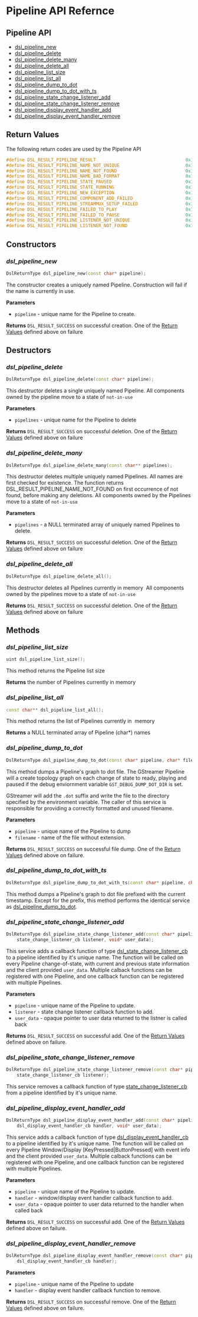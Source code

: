 # Pipeline API Refernce

## Pipeline API
* [dsl_pipeline_new](#dsl_pipeline_new)
* [dsl_pipeline_delete](#dsl_pipeline_delete)
* [dsl_pipeline_delete_many](#dsl_pipeline_delete_many)
* [dsl_pipeline_delete_all](#dsl_pipeline_delete_all)
* [dsl_pipeline_list_size](#dsl_pipeline_list_size)
* [dsl_pipeline_list_all](#dsl_pipeline_list_all)
* [dsl_pipeline_dump_to_dot](#dsl_pipeline_dump_to_dot)
* [dsl_pipeline_dump_to_dot_with_ts](#dsl_pipeline_dump_to_dot_with_ts)
* [dsl_pipeline_state_change_listener_add](#dsl_pipeline_state_change_listener_add)
* [dsl_pipeline_state_change_listener_remove](#dsl_pipeline_state_change_listener_remove)
* [dsl_pipeline_display_event_handler_add](#dsl_pipeline_display_event_handler_add)
* [dsl_pipeline_display_event_handler_remove](#dsl_pipeline_display_event_handler_remove)

## Return Values
The following return codes are used by the Pipeline API
```C++
#define DSL_RESULT_PIPELINE_RESULT                                  0x11000000
#define DSL_RESULT_PIPELINE_NAME_NOT_UNIQUE                         0x11000001
#define DSL_RESULT_PIPELINE_NAME_NOT_FOUND                          0x11000010
#define DSL_RESULT_PIPELINE_NAME_BAD_FORMAT                         0x11000011
#define DSL_RESULT_PIPELINE_STATE_PAUSED                            0x11000100
#define DSL_RESULT_PIPELINE_STATE_RUNNING                           0x11000101
#define DSL_RESULT_PIPELINE_NEW_EXCEPTION                           0x11000110
#define DSL_RESULT_PIPELINE_COMPONENT_ADD_FAILED                    0x11000111
#define DSL_RESULT_PIPELINE_STREAMMUX_SETUP_FAILED                  0x11001000
#define DSL_RESULT_PIPELINE_FAILED_TO_PLAY                          0x11001001
#define DSL_RESULT_PIPELINE_FAILED_TO_PAUSE                         0x11001010
#define DSL_RESULT_PIPELINE_LISTENER_NOT_UNIQUE                     0x11001011
#define DSL_RESULT_PIPELINE_LISTENER_NOT_FOUND                      0x11001100
```

## Constructors
### *dsl_pipeline_new*
```C++
DslReturnType dsl_pipeline_new(const char* pipeline);
```
The constructor creates a uniquely named Pipeline. Construction will fail
if the name is currently in use.

**Parameters**
* `pipeline` - unique name for the Pipeline to create.

**Returns**
`DSL_RESULT_SUCCESS` on successful creation. One of the [Return Values](#return-values) defined above on failure

## Destructors
### *dsl_pipeline_delete*
```C++
DslReturnType dsl_pipeline_delete(const char* pipeline);
```
This destructor deletes a single uniquely named Pipeline. 
All components owned by the pipeline move to a state of `not-in-use`

**Parameters**
* `pipelines` - unique name for the Pipeline to delete

**Returns**
`DSL_RESULT_SUCCESS` on successful deletion. One of the [Return Values](#return-values) defined above on failure

### *dsl_pipeline_delete_many*
```C++
DslReturnType dsl_pipeline_delete_many(const char** pipelines);
```
This destructor deletes multiple uniquely named Pipelines. All names are first checked for existence. 
The function returns DSL_RESULT_PIPELINE_NAME_NOT_FOUND on first occurrence of not found, before making any deletions. 
All components owned by the Pipelines move to a state of `not-in-use`

**Parameters**
* `pipelines` - a NULL terminated array of uniquely named Pipelines to delete.

**Returns**
`DSL_RESULT_SUCCESS` on successful deletion. One of the [Return Values](#return-values) defined above on failure

### *dsl_pipeline_delete_all*
```C++
DslReturnType dsl_pipeline_delete_all();
```
This destructor deletes all Pipelines currently in memory  All components owned by the pipelines move to a state of `not-in-use`

**Returns**
`DSL_RESULT_SUCCESS` on successful deletion. One of the [Return Values](#return-values) defined above on failure

## Methods
### *dsl_pipeline_list_size*
```C++
uint dsl_pipeline_list_size();
```
This method returns the Pipeline list size

**Returns** the number of Pipelines currently in memory

### *dsl_pipeline_list_all*
```C++
const char** dsl_pipeline_list_all();
```
This method returns the list of Pipelines currently in  memory

**Returns** a NULL terminated array of Pipeline (char*) names

### *dsl_pipeline_dump_to_dot*
```C++
DslReturnType dsl_pipeline_dump_to_dot(const char* pipeline, char* filename);
```
This method dumps a Pipeline's graph to dot file. The GStreamer Pipeline will a create 
topology graph on each change of state to ready, playing and paused if the debug 
enviornment variable `GST_DEBUG_DUMP_DOT_DIR` is set.

GStreamer will add the `.dot` suffix and write the file to the directory specified by
the environment variable. The caller of this service is responsible for providing a 
correctly formatted and unused filename. 

**Parameters**
* `pipeline` - unique name of the Pipeline to dump
* `filename` - name of the file without extension.

**Returns**  `DSL_RESULT_SUCCESS` on successful file dump. One of the [Return Values](#return-values) defined above on failure.

### *dsl_pipeline_dump_to_dot_with_ts*
```C++
DslReturnType dsl_pipeline_dump_to_dot_with_ts(const char* pipeline, char* filename);
```
This method dumps a Pipeline's graph to dot file prefixed with the current timestamp. 
Except for the prefix, this method performs the identical service as 
[dsl_pipeline_dump_to_dot](#dsl_pipeline_dump_to_dot).

### *dsl_pipeline_state_change_listener_add*
```C++
DslReturnType dsl_pipeline_state_change_listener_add(const char* pipeline, 
    state_change_listener_cb listener, void* user_data);
```
This service adds a callback function of type [dsl_state_change_listener_cb](#dsl_state_change_listener_cb) to a
pipeline identified by it's unique name. The function will be called on every Pipeline change-of-state, with 
current and previous state information and the client provided `user_data`. Multiple calback functions can be 
registered with one Pipeline, and one callback function can be registered with multiple Pipelines.


**Parameters**
* `pipeline` - unique name of the Pipeline to update.
* `listener` - state change listener callback function to add.
* `user_data` - opaque pointer to user data returned to the listner is called back

**Returns**  `DSL_RESULT_SUCCESS` on successful add. One of the [Return Values](#return-values) defined above on failure.

### *dsl_pipeline_state_change_listener_remove*
```C++
DslReturnType dsl_pipeline_state_change_listener_remove(const char* pipeline, 
    state_change_listener_cb listener);
```
This service removes a callback function of type [state_change_listener_cb](#state_change_listener_cb) from a
pipeline identified by it's unique name.


### *dsl_pipeline_display_event_handler_add*
```C++
DslReturnType dsl_pipeline_display_event_handler_add(const char* pipeline, 
    dsl_display_event_handler_cb handler, void* user_data);
```
This service adds a callback function of type [dsl_display_event_handler_cb](#dsl_display_event_handler_cb) to a
pipeline identified by it's unique name. The function will be called on every Pipeline Window/Display [KeyPressed|ButtonPressed] with event info and the client provided `user_data`. Multiple calback functions can be registered with one Pipeline, and one callback function can be registered with multiple Pipelines.

**Parameters**
* `pipeline` - unique name of the Pipeline to update.
* `handler` - window/display event handler callback function to add.
* `user_data` - opaque pointer to user data returned to the handler when called back

**Returns**  `DSL_RESULT_SUCCESS` on successful add. One of the [Return Values](#return-values) defined above on failure.


### *dsl_pipeline_display_event_handler_remove*
```C++
DslReturnType dsl_pipeline_display_event_handler_remove(const char* pipeline, 
    dsl_display_event_handler_cb handler);
```

**Parameters**
* `pipeline` - unique name of the Pipeline to update
* `handler` - display event handler callback function to remove.

**Returns**  `DSL_RESULT_SUCCESS` on successful remove. One of the [Return Values](#return-values) defined above on failure.
